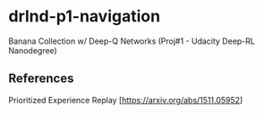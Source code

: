 # drlnd-p1-navigation #
Banana Collection w/ Deep-Q Networks (Proj#1 - Udacity Deep-RL Nanodegree)

## References ##
Prioritized Experience Replay [https://arxiv.org/abs/1511.05952]
